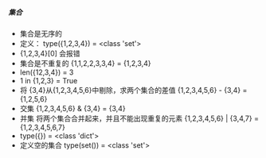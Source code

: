 ##### 集合
- 集合是无序的
- 定义： type({1,2,3,4}) = <class 'set'>
- {1,2,3,4}[0] 会报错
- 集合是不重复的 {1,1,2,2,3,3,4} = {1,2,3,4}
- len({12,3,4}) = 3
- 1 in {1,2,3} = True
- 将 {3,4}从{1,2,3,4,5,6}中剔除，求两个集合的差值 {1,2,3,4,5,6} - {3,4} = {1,2,5,6}
- 交集 {1,2,3,4,5,6} & {3,4} = {3,4}
- 并集 将两个集合合并起来，并且不能出现重复的元素 {1,2,3,4,5,6} | {3,4,7} = {1,2,3,4,5,6,7}
- type({}) = <class 'dict'>
- 定义空的集合 type(set()) = <class 'set'>
